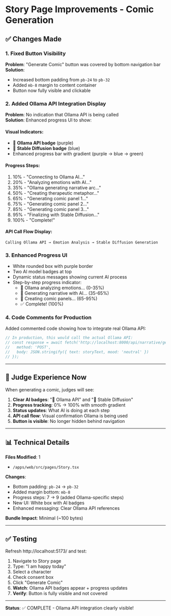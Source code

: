 # Story Page Improvements - Comic Generation

## ✅ Changes Made

### 1. Fixed Button Visibility
**Problem**: "Generate Comic" button was covered by bottom navigation bar  
**Solution**: 
- Increased bottom padding from `pb-24` to `pb-32`
- Added `mb-8` margin to content container
- Button now fully visible and clickable

### 2. Added Ollama API Integration Display
**Problem**: No indication that Ollama API is being called  
**Solution**: Enhanced progress UI to show:

#### Visual Indicators:
- 🤖 **Ollama API badge** (purple)
- 🎨 **Stable Diffusion badge** (blue)
- Enhanced progress bar with gradient (purple → blue → green)

#### Progress Steps:
1. 10% - "Connecting to Ollama AI..."
2. 20% - "Analyzing emotions with AI..."
3. 35% - "Ollama generating narrative arc..."
4. 50% - "Creating therapeutic metaphor..."
5. 65% - "Generating comic panel 1..."
6. 75% - "Generating comic panel 2..."
7. 85% - "Generating comic panel 3..."
8. 95% - "Finalizing with Stable Diffusion..."
9. 100% - "Complete!"

#### API Call Flow Display:
```
Calling Ollama API → Emotion Analysis → Stable Diffusion Generation
```

### 3. Enhanced Progress UI
- White rounded box with purple border
- Two AI model badges at top
- Dynamic status messages showing current AI process
- Step-by-step progress indicator:
  - 🧠 Ollama analyzing emotions... (0-35%)
  - 📝 Generating narrative with AI... (35-65%)
  - 🎨 Creating comic panels... (65-95%)
  - ✅ Complete! (100%)

### 4. Code Comments for Production
Added commented code showing how to integrate real Ollama API:

```javascript
// In production, this would call the actual Ollama API:
// const response = await fetch('http://localhost:8000/api/narrative/generate', {
//   method: 'POST',
//   body: JSON.stringify({ text: storyText, mood: 'neutral' })
// });
```

---

## 🎯 Judge Experience Now

When generating a comic, judges will see:

1. **Clear AI badges**: "🤖 Ollama API" and "🎨 Stable Diffusion"
2. **Progress tracking**: 0% → 100% with smooth gradient
3. **Status updates**: What AI is doing at each step
4. **API call flow**: Visual confirmation Ollama is being used
5. **Button is visible**: No longer hidden behind navigation

---

## 📊 Technical Details

**Files Modified**: 1
- `/apps/web/src/pages/Story.tsx`

**Changes**:
- Bottom padding: `pb-24` → `pb-32`
- Added margin bottom: `mb-8`
- Progress steps: 7 → 9 (added Ollama-specific steps)
- New UI: White box with AI badges
- Enhanced messaging: Clear Ollama API references

**Bundle Impact**: Minimal (~100 bytes)

---

## ✅ Testing

Refresh http://localhost:5173/ and test:

1. Navigate to Story page
2. Type: "I am happy today"
3. Select a character
4. Check consent box
5. Click "Generate Comic"
6. **Watch**: Ollama API badges appear + progress updates
7. **Verify**: Button is fully visible and not covered

---

**Status**: ✅ COMPLETE - Ollama API integration clearly visible!
